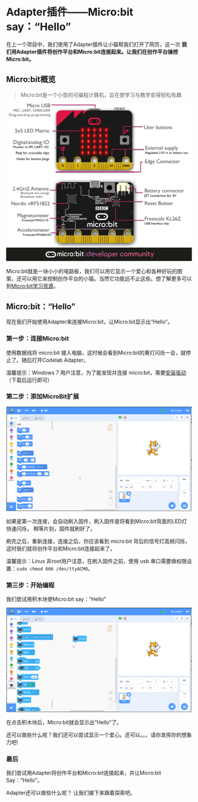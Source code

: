 # Adapter插件——Micro:bit say：“Hello”

在上一个项目中，我们使用了Adapter插件让小猫帮我们打开了网页，这一次 **我们用Adapter插件将创作平台和Micro:bit连接起来。让我们在创作平台操控Micro:bit。**

## Micro:bit概览

> Micro:bit是一个小型的可编程计算机，旨在使学习与教学变得轻松有趣

![](/img/gs_microbit-overview.png)

Micro:bit就是一块小小的电路板，我们可以用它显示一个爱心和各种好玩的图案，还可以用它来控制创作平台的小猫。当然它功能远不止这些。想了解更多可以到[Micro:bit学习资源](https://github.com/wwj718/awesome-microbit-zh)。

## Micro:bit：“Hello”

现在我们开始使用Adapter来连接Micro:bit，让Micro:bit显示出“Hello”。

### 第一步：连接Micro:bit

使用数据线将 micro:bit 接入电脑，这时候会看到Micro:bit的黄灯闪烁一会，就停止了。随后打开Codelab Adapter。

温馨提示：Windows 7 用户注意，为了能发现并连接 micro:bit，需要[安装驱动](/img/mbedWinSerial_16466.exe)（下载后运行即可）

### 第二步：添加MicroBit扩展

![](/img/gs_microbit1.gif)

如果是第一次连接，会自动刷入固件，刷入固件是将看到Micro:bit背面的LED灯快速闪烁， 稍等片刻，固件就刷好了。

刷完之后，重新连接，连接之后，你应该看到 micro:bit 背后的信号灯高频闪烁，这时我们就将创作平台和Micro:bit连接起来了。

温馨提示：Linux 非root用户注意，在刷入固件之前，使用 usb 串口需要做权限设置：`sudo chmod 666 /dev/ttyACM0`。

### 第三步：开始编程

我们尝试用积木块使Micro:bit say：“Hello”

![](/img/gs_microbit2.gif)

在点击积木块后，Micro:bit就会显示出“Hello”了。

还可以做些什么呢？我们还可以尝试显示一个爱心。还可以。。。请你发挥你的想象力吧!

### 最后

我们尝试用Adapter将创作平台和Micro:bit连接起来，并让Micro:bit Say：“Hello”。

Adapter还可以做些什么呢？ 让我们接下来跟着探索吧。
